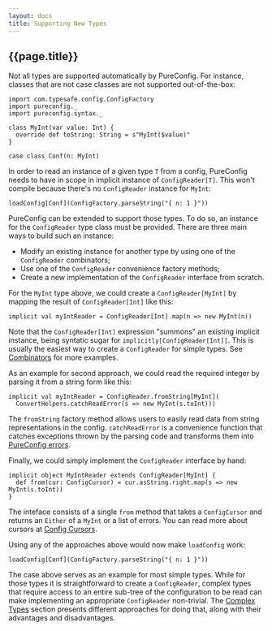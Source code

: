 ```yaml
---
layout: docs
title: Supporting New Types
---
```


## {{page.title}}

Not all types are supported automatically by PureConfig. For instance, classes that are not case classes are not
supported out-of-the-box:

```tut:silent
import com.typesafe.config.ConfigFactory
import pureconfig._
import pureconfig.syntax._

class MyInt(var value: Int) {
  override def toString: String = s"MyInt($value)"
}

case class Conf(n: MyInt)
```

In order to read an instance of a given type `T` from a config, PureConfig needs to have in scope in implicit instance
of `ConfigReader[T]`. This won't compile because there's no `ConfigReader` instance for `MyInt`:

```tut:book:fail
loadConfig[Conf](ConfigFactory.parseString("{ n: 1 }"))
```

PureConfig can be extended to support those types. To do so, an instance for the `ConfigReader` type class must be
provided. There are three main ways to build such an instance:

- Modify an existing instance for another type by using one of the `ConfigReader` combinators;
- Use one of the `ConfigReader` convenience factory methods;
- Create a new implementation of the `ConfigReader` interface from scratch.

For the `MyInt` type above, we could create a `ConfigReader[MyInt]` by mapping the result of `ConfigReader[Int]` like
this:

```tut:book:silent
implicit val myIntReader = ConfigReader[Int].map(n => new MyInt(n))
```

Note that the `ConfigReader[Int]` expression "summons" an existing implicit instance, being syntatic sugar for `implicitly[ConfigReader[Int]]`. This is usually the easiest way to create a `ConfigReader` for simple types. See
[Combinators](combinators.html) for more examples.

As an example for second approach, we could read the required integer by parsing it from a string form like this:

```tut:book:silent
implicit val myIntReader = ConfigReader.fromString[MyInt](
  ConvertHelpers.catchReadError(s => new MyInt(s.toInt)))
```

The `fromString` factory method allows users to easily read data from string representations in the config.
`catchReadError` is a convenience function that catches exceptions thrown by the parsing code and transforms them into
[PureConfig errors](error-handling.html).

Finally, we could simply implement the `ConfigReader` interface by hand:

```tut:book:silent
implicit object MyIntReader extends ConfigReader[MyInt] {
  def from(cur: ConfigCursor) = cur.asString.right.map(s => new MyInt(s.toInt))
}
```

The inteface consists of a single `from` method that takes a `ConfigCursor` and returns an `Either` of a `MyInt` or a
list of errors. You can read more about cursors at [Config Cursors](config-cursors.html).

Using any of the approaches above would now make `loadConfig` work:

```tut:book
loadConfig[Conf](ConfigFactory.parseString("{ n: 1 }"))
```

The case above serves as an example for most simple types. While for those types it is straightforward to create a
`ConfigReader`, complex types that require access to an entire sub-tree of the configuration to be read can make
implementing an appropriate `ConfigReader` non-trivial. The [Complex Types](complex-types.html) section presents
different approaches for doing that, along with their advantages and disadvantages.
